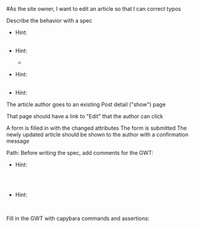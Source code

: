 #As the site owner, I want to edit an article so that I can correct typos

Describe the behavior with a spec
- Hint: <span style="color: white">Use a generator to create the test:</sapn>
rails generate minitest:feature EditingAPost</span>

- Hint: <span style="color: white">Give your feature a name matching the file:
    - <span style="color: white">feature "Editing a Post" do ...</span>

- Hint: <span style="color: white">Write your scenario to describe the context
scenario "submit updates to an existing article" do ...</span>

- Hint: <span style="color: white">Think through what the flow is like for the users.

The article author goes to an existing Post detail ("show") page

That page should have a link to "Edit" that the author can click

A form is filled in with the changed attributes
The form is submitted
The newly updated article should be shown to the author with a confirmation message

Path:
Before writing the spec, add comments for the GWT:

- Hint: <span style="color: white"> Create a new article, and store it in a local variable</span>

<span style="color: white">article = Post.create(title: "Becoming a Code Fellow", body: "Means striving for excellence.")</span>

- Hint: <span style="color: white"> Use the Rails path helper to get to the right URL</span>

<span style="color: white">visit article_path(article)</span>

Fill in the GWT with capybara commands and assertions:

